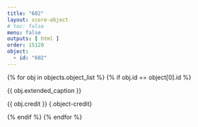 ```yaml
---
title: "602"
layout: score-object
# toc: false
menu: false
outputs: [ html ]
order: 15120
object:
  - id: "602"
---
```


{% for obj in objects.object_list %}
{% if obj.id == object[0].id %}

{{ obj.extended_caption }}

{{ obj.credit }} {.object-credit}

{% endif %}
{% endfor %}
